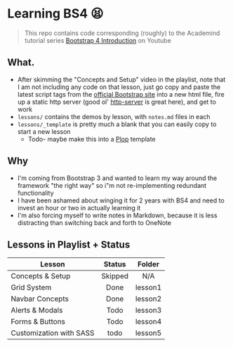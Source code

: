 # Learning BS4 😫

> This repo contains code corresponding (roughly) to the Academind tutorial series
> [Bootstrap 4 Introduction](https://www.youtube.com/playlist?list=PL55RiY5tL51rLqH4-8LBVlUTIFF70dxhb) on Youtube

## What.

- After skimming the "Concepts and Setup" video in the playlist, note that I am not including any code on that lesson, just go copy and paste the latest script tags from the [official Bootstrap site](https://getbootstrap.com/docs/4.4/getting-started/introduction/) into a new html file, fire up a static http server (good ol' [http-server](https://www.npmjs.com/package/http-server) is great here), and get to work
- `lessons/` contains the demos by lesson, with `notes.md` files in each
- `lessons/_template` is pretty much a blank that you can easily copy to start a new lesson
  - Todo- maybe make this into a [Plop](https://plopjs.com/documentation/) template

## Why

- I'm coming from Bootstrap 3 and wanted to learn my way around the framework "the right way" so i"m not re-implementing redundant functionality
- I have been ashamed about winging it for 2 years with BS4 and need to invest an hour or two in actually learning it
- I'm also forcing myself to write notes in Markdown, because it is less distracting than switching back and forth to OneNote

## Lessons in Playlist + Status

| Lesson                  | Status  | Folder  |
| ----------------------- | :-----: | :-----: |
| Concepts & Setup        | Skipped |   N/A   |
| Grid System             |  Done   | lesson1 |
| Navbar Concepts         |  Done   | lesson2 |
| Alerts & Modals         |  Todo   | lesson3 |
| Forms & Buttons         |  Todo   | lesson4 |
| Customization with SASS |  todo   | lesson5 |
